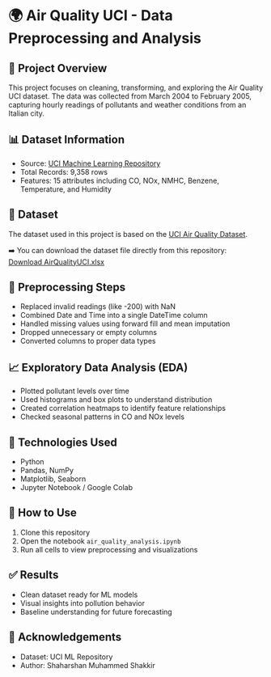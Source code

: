 # 🌍 Air Quality UCI - Data Preprocessing and Analysis

## 📌 Project Overview
This project focuses on cleaning, transforming, and exploring the Air Quality UCI dataset. The data was collected from March 2004 to February 2005, capturing hourly readings of pollutants and weather conditions from an Italian city.

## 📊 Dataset Information
- Source: [UCI Machine Learning Repository](https://archive.ics.uci.edu/ml/datasets/Air+Quality)
- Total Records: 9,358 rows
- Features: 15 attributes including CO, NOx, NMHC, Benzene, Temperature, and Humidity

## 📂 Dataset

The dataset used in this project is based on the [UCI Air Quality Dataset](https://archive.ics.uci.edu/ml/datasets/Air+Quality).

➡️ You can download the dataset file directly from this repository:  
[Download AirQualityUCI.xlsx](./AirQualityUCI.xlsx)


## 🧹 Preprocessing Steps
- Replaced invalid readings (like -200) with NaN
- Combined Date and Time into a single DateTime column
- Handled missing values using forward fill and mean imputation
- Dropped unnecessary or empty columns
- Converted columns to proper data types

## 📈 Exploratory Data Analysis (EDA)
- Plotted pollutant levels over time
- Used histograms and box plots to understand distribution
- Created correlation heatmaps to identify feature relationships
- Checked seasonal patterns in CO and NOx levels

## 🧰 Technologies Used
- Python
- Pandas, NumPy
- Matplotlib, Seaborn
- Jupyter Notebook / Google Colab

## 🚀 How to Use
1. Clone this repository
2. Open the notebook `air_quality_analysis.ipynb`
3. Run all cells to view preprocessing and visualizations

## ✅ Results
- Clean dataset ready for ML models
- Visual insights into pollution behavior
- Baseline understanding for future forecasting

## 🙏 Acknowledgements
- Dataset: UCI ML Repository
- Author: Shaharshan Muhammed Shakkir
